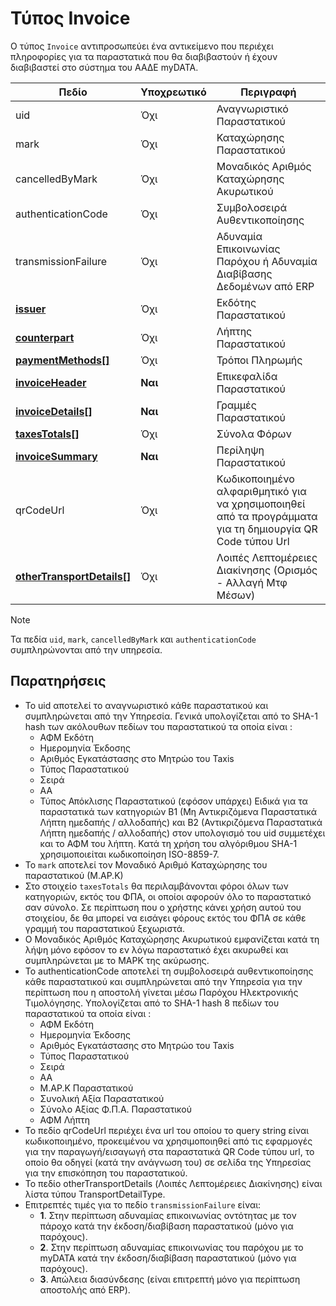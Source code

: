 # Τύπος Invoice

Ο τύπος `Invoice` αντιπροσωπεύει ένα αντικείμενο που περιέχει πληροφορίες
για τα παραστατικά που θα διαβιβαστούν ή έχουν διαβιβαστεί στο σύστημα του ΑΑΔΕ myDATA.

| Πεδίο                                                | Υποχρεωτικό | Περιγραφή                                                                                                 |
|------------------------------------------------------|-------------|-----------------------------------------------------------------------------------------------------------|
| uid                                                  | Όχι         | Αναγνωριστικό Παραστατικού                                                                                |
| mark                                                 | Όχι         | Καταχώρησης Παραστατικού                                                                                  |
| cancelledByMark                                      | Όχι         | Μοναδικός Αριθμός Καταχώρησης Ακυρωτικού                                                                  |
| authenticationCode                                   | Όχι         | Συμβολοσειρά Αυθεντικοποίησης                                                                             |
| transmissionFailure                                  | Όχι         | Αδυναμία Επικοινωνίας Παρόχου ή Αδυναμία Διαβίβασης Δεδομένων από ERP                                     |
| [**issuer**](party-type)                             | Όχι         | Εκδότης Παραστατικού                                                                                      |
| [**counterpart**](party-type)                        | Όχι         | Λήπτης Παραστατικού                                                                                       |
| [**paymentMethods[]**](payment-method-detail-type)   | Όχι         | Τρόποι Πληρωμής                                                                                           |
| [**invoiceHeader**](invoice-header-type)             | **Ναι**     | Επικεφαλίδα Παραστατικού                                                                                  |
| [**invoiceDetails[]**](invoice-row-type)             | **Ναι**     | Γραμμές Παραστατικού                                                                                      |
| [**taxesTotals[]**](tax-totals-type)                 | Όχι         | Σύνολα Φόρων                                                                                              |
| [**invoiceSummary**](invoice-summary-type)           | **Ναι**     | Περίληψη Παραστατικού                                                                                     |
| qrCodeUrl                                            | Όχι         | Κωδικοποιημένο αλφαριθμητικό για να χρησιμοποιηθεί από τα προγράμματα για τη δημιουργία QR Code τύπου Url |
| [**otherTransportDetails[]**](transport-detail-type) | Όχι         | Λοιπές Λεπτομέρειες Διακίνησης (Ορισμός - Αλλαγή Μτφ Μέσων)                                               |

> [!NOTE]
> Τα πεδία `uid`, `mark`, `cancelledByMark` και `authenticationCode` συμπληρώνονται από την υπηρεσία.

## Παρατηρήσεις

- Το uid αποτελεί το αναγνωριστικό κάθε παραστατικού και συμπληρώνεται από την Υπηρεσία.
  Γενικά υπολογίζεται από το SHA-1 hash των ακόλουθων πεδίων του παραστατικού τα οποία είναι :
    - ΑΦΜ Eκδότη
    - Ημερομηνία Έκδοσης
    - Αριθμός Εγκατάστασης στο Μητρώο του Taxis
    - Τύπος Παραστατικού
    - Σειρά
    - ΑΑ
    - Τύπος Απόκλισης Παραστατικού (εφόσον υπάρχει)
      Ειδικά για τα παραστατικά των κατηγοριών Β1 (Μη Αντικριζόμενα Παραστατικά
      Λήπτη ημεδαπής / αλλοδαπής) και Β2 (Αντικριζόμενα Παραστατικά Λήπτη
      ημεδαπής / αλλοδαπής) στον υπολογισμό του uid συμμετέχει και το ΑΦΜ του
      λήπτη. Κατά τη χρήση του αλγόριθμου SHA-1 χρησιμοποιείται κωδικοποίηση ISO-8859-7.
- Το `mark` αποτελεί τον Μοναδικό Αριθμό Καταχώρησης του παραστατικού (Μ.ΑΡ.Κ)
- Στο στοιχείο `taxesTotals` θα περιλαμβάνονται φόροι όλων των κατηγοριών, εκτός
  του ΦΠΑ, οι οποίοι αφορούν όλο το παραστατικό σαν σύνολο. Σε περίπτωση που ο
  χρήστης κάνει χρήση αυτού του στοιχείου, δε θα μπορεί να εισάγει φόρους εκτός
  του ΦΠΑ σε κάθε γραμμή του παραστατικού ξεχωριστά.
- Ο Μοναδικός Αριθμός Καταχώρησης Ακυρωτικού εμφανίζεται κατά τη λήψη μόνο
  εφόσον το εν λόγω παραστατικό έχει ακυρωθεί και συμπληρώνεται με το ΜΑΡΚ της
  ακύρωσης.
- Το authenticationCode αποτελεί τη συμβολοσειρά αυθεντικοποίησης κάθε
  παραστατικού και συμπληρώνεται από την Υπηρεσία για την περίπτωση που η
  αποστολή γίνεται μέσω Παρόχου Ηλεκτρονικής Τιμολόγησης. Υπολογίζεται από το
  SHA-1 hash 8 πεδίων του παραστατικού τα οποία είναι :
    - ΑΦΜ Eκδότη
    - Ημερομηνία Έκδοσης
    - Αριθμός Εγκατάστασης στο Μητρώο του Taxis
    - Τύπος Παραστατικού
    - Σειρά
    - ΑΑ
    - Μ.ΑΡ.Κ Παραστατικού
    - Συνολική Αξία Παραστατικού
    - Σύνολο Αξίας Φ.Π.Α. Παραστατικού
    - ΑΦΜ Λήπτη
- Το πεδίο qrCodeUrl περιέχει ένα url του οποίου το query string είναι
  κωδικοποιημένο, προκειμένου να χρησιμοποιηθεί από τις εφαρμογές για την
  παραγωγή/εισαγωγή στα παραστατικά QR Code τύπου url, το οποίο θα οδηγεί
  (κατά την ανάγνωση του) σε σελίδα της Υπηρεσίας για την επισκόπηση του
  παραστατικού.
- Το πεδίο otherTransportDetails (Λοιπές Λεπτομέρειες Διακίνησης) είναι λίστα
  τύπου TransportDetailType.
- Επιτρεπτές τιμές για το πεδίο `transmissionFailure` είναι:
    - **1**. Στην περίπτωση αδυναμίας επικοινωνίας οντότητας με τον πάροχο κατά την έκδοση/διαβίβαση παραστατικού (μόνο για παρόχους).
    - **2**. Στην περίπτωση αδυναμίας επικοινωνίας του παρόχου με το myDATA κατά την έκδοση/διαβίβαση παραστατικού (μόνο για παρόχους).
    - **3**. Απώλεια διασύνδεσης (είναι επιτρεπτή μόνο για περίπτωση αποστολής από ERP).
  